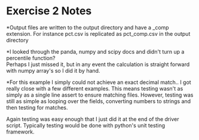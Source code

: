 Exercise 2 Notes
================

*Output files are written to the output directory and have a _comp extension.
For instance pct.csv is replicated as pct_comp.csv in the output directory


*I looked through the panda, numpy and scipy docs and didn't turn up a percentile function?  
Perhaps I just missed it, but in any event the calculation is straight forward with numpy 
array's so I did it by hand.

*For this example I simply could not achieve an exact decimal match.. I got really close 
with a few different examples.  This means testing wasn't as simply as a single line
assert to ensure matching files. However, testing was still as simple as looping 
over the fields, converting numbers to strings and then testing for matches.

Again testing was easy enough that I just did it at the end of the driver script.
Typically testing would be done with python's unit testing framework.
